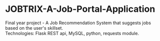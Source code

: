 # JOBTRIX-A-Job-Portal-Application
Final year project - A Job Recommendation System that suggests jobs based on the user's skillset.<br>Technologies: Flask REST api, MySQL, python, requests module.
